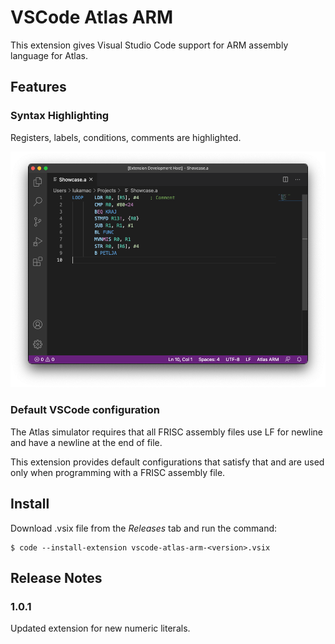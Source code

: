 # VSCode Atlas ARM

This extension gives Visual Studio Code support for ARM assembly language for Atlas.

## Features

### Syntax Highlighting

Registers, labels, conditions, comments are highlighted.

![Syntax Highlighting](images/syntax-highlighting.png)

### Default VSCode configuration

The Atlas simulator requires that all FRISC assembly files use LF for newline and have a newline at the end of file.

This extension provides default configurations that satisfy that and are used only when programming with a FRISC assembly file.

## Install

Download .vsix file from the _Releases_ tab and run the command:
```
$ code --install-extension vscode-atlas-arm-<version>.vsix
```

## Release Notes

### 1.0.1

Updated extension for new numeric literals.